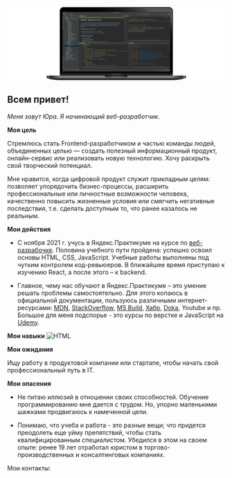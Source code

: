![Header](https://github.com/pnrf/pnrf/blob/main/assets/bgr-image-005.png)

## Всем привет!

*Меня зовут Юра. Я начинающий веб-разработчик.*

**Моя цель**

Стремлюсь стать Frontend-разработчиком и частью команды людей, объединенных целью — создать полезный информационный продукт, онлайн-сервис или реализовать новую технологию. Хочу раскрыть свой творческий потенциал. 

Мне нравится, когда цифровой продукт служит прикладным целям: позволяет упорядочить бизнес-процессы, расширить профессиональные или личностные возможности человека, качественно повысить жизненные условия или смягчить негативные последствия, т.е. сделать доступным то, что ранее казалось не реальным.

**Мои действия**

* С ноября 2021 г. учусь в Яндекс.Практикуме на курсе по [веб-разрабочке](https://practicum.yandex.ru/web/). Половина учебного пути пройдена: успешно освоил основы HTML, CSS, JavaScript. Учебные работы выполнены под чутким контролем код-ревьюеров. В ближайшее время приступаю к изучению React, а после этого – к backend.

* Главное, чему нас обучают в Яндекс.Практикуме – это умение решать проблемы самостоятельно. Для этого копаюсь в официальной документации, пользуюсь различными интернет-ресурсами: [MDN](https://developer.mozilla.org/ru/docs/Learn), [StackOverflow](https://stackoverflow.com), [MS Build](https://docs.microsoft.com/ru-ru/contribute/markdown-reference), [Хабр](https://habr.com/ru/all/), [Doka](https://doka.guide/?ysclid=l2yjdcl4t1), Youtube и пр. Большое для меня подспорье - это курсы по верстке и JavaScript на [Udemy](https://www.udemy.com).

**Мои навыки**
![HTML](https://img.shields.io/badge/-HTML-orange?style=for-the-badge&logo=html&logoColor=orange)

**Мои ожидания**

Ищу работу в продуктовой компании или стартапе, чтобы начать свой профессиональный путь в IT.

**Мои опасения**

* Не питаю иллюзий в отношении своих способностей. Обучение программированию мне дается с трудом. Но, упорно маленькими шажками продвигаюсь к намеченной цели.

* Понимаю, что учеба и работа - это разные вещи; что придется преодолеть еще уйму препятствий, чтобы стать квалифицированным специалистом. Убедился в этом на своем опыте: ренее 19 лет отработал юристом в торгово-производственных и консалтинговых компаниях. 

Мои контакты:

